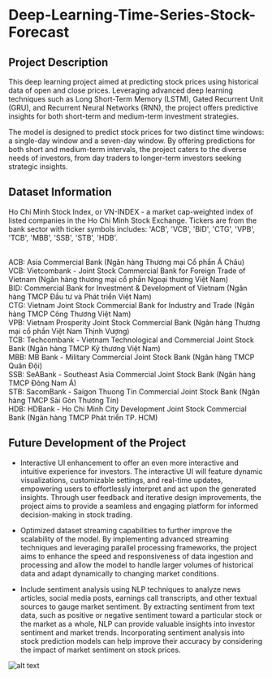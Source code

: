 # Deep-Learning-Time-Series-Stock-Forecast


## Project Description
This deep learning project aimed at predicting stock prices using historical data of open and close prices. Leveraging advanced deep learning techniques such as Long Short-Term Memory (LSTM), Gated Recurrent Unit (GRU), and Recurrent Neural Networks (RNN), the project offers predictive insights for both short-term and medium-term investment strategies.

The model is designed to predict stock prices for two distinct time windows: a single-day window and a seven-day window. By offering predictions for both short and medium-term intervals, the project caters to the diverse needs of investors, from day traders to longer-term investors seeking strategic insights.

## Dataset Information
Ho Chi Minh Stock Index, or VN-INDEX - a market cap-weighted index of listed companies in the Ho Chi Minh Stock Exchange. 
Tickers are from the bank sector with ticker symbols includes:
'ACB', 'VCB', 'BID', 'CTG', 'VPB', 'TCB', 'MBB', 'SSB', 'STB', 'HDB'.

<br> ACB: Asia Commercial Bank (Ngân hàng Thương mại Cổ phần Á Châu)
<br> VCB: Vietcombank - Joint Stock Commercial Bank for Foreign Trade of Vietnam (Ngân hàng thương mại cổ phần Ngoại thương Việt Nam)
<br> BID: Commercial Bank for Investment & Development of Vietnam (Ngân hàng TMCP Đầu tư và Phát triển Việt Nam)
<br> CTG: Vietnam Joint Stock Commercial Bank for Industry and Trade (Ngân hàng TMCP Công Thương Việt Nam)
<br> VPB: Vietnam Prosperity Joint Stock Commercial Bank (Ngân hàng Thương mại cổ phần Việt Nam Thịnh Vượng)
<br> TCB: Techcombank - Vietnam Technological and Commercial Joint Stock Bank (Ngân hàng TMCP Kỹ thương Việt Nam)
<br> MBB: MB Bank - Military Commercial Joint Stock Bank (Ngân hàng TMCP Quân Đội)
<br> SSB: SeABank - Southeast Asia Commercial Joint Stock Bank (Ngân hàng TMCP Đông Nam Á)
<br> STB: SacomBank - Saigon Thuong Tin Commercial Joint Stock Bank (Ngân hàng TMCP Sài Gòn Thương Tín)
<br> HDB: HDBank - Ho Chi Minh City Development Joint Stock Commercial Bank (Ngân hàng TMCP Phát triển TP. HCM)

## Future Development of the Project

* Interactive UI enhancement to offer an even more interactive and intuitive experience for investors. The interactive UI will feature dynamic visualizations, customizable settings, and real-time updates, empowering users to effortlessly interpret and act upon the generated insights. Through user feedback and iterative design improvements, the project aims to provide a seamless and engaging platform for informed decision-making in stock trading.

* Optimized dataset streaming capabilities to further improve the scalability of the model. By implementing advanced streaming techniques and leveraging parallel processing frameworks, the project aims to enhance the speed and responsiveness of data ingestion and processing and allow the model to handle larger volumes of historical data and adapt dynamically to changing market conditions.

* Include sentiment analysis using NLP techniques to analyze news articles, social media posts, earnings call transcripts, and other textual sources to gauge market sentiment. By extracting sentiment from text data, such as positive or negative sentiment toward a particular stock or the market as a whole, NLP can provide valuable insights into investor sentiment and market trends. Incorporating sentiment analysis into stock prediction models can help improve their accuracy by considering the impact of market sentiment on stock prices.

![alt text]((https://github.com/pengwingokla/Deep-Learning-Stock-Forecast/blob/main/AAPL-RNN%20Prediction%20against%20ema.png)https://github.com/pengwingokla/Deep-Learning-Stock-Forecast/blob/main/AAPL-RNN%20Prediction%20against%20ema.png)
